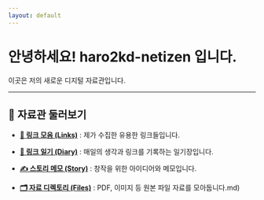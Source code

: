 ```yaml
---
layout: default
---
```


# 안녕하세요! haro2kd-netizen 입니다.

이곳은 저의 새로운 디지털 자료관입니다.

---

## 🧭 자료관 둘러보기

* **[🔗 링크 모음 (Links)](links.md)**
    : 제가 수집한 유용한 링크들입니다.

* **[📔 링크 일기 (Diary)](diary.md)**
    : 매일의 생각과 링크를 기록하는 일기장입니다.

* **[✍️ 스토리 메모 (Story)](story.md)**
    : 창작을 위한 아이디어와 메모입니다.

* **[🗂️ 자료 디렉토리 (Files)](directory.md)**
    : PDF, 이미지 등 원본 파일 자료를 모아둡니다.md)
